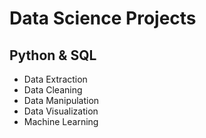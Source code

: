 # Data Science Projects
## Python & SQL
* Data Extraction
* Data Cleaning
* Data Manipulation
* Data Visualization
* Machine Learning
